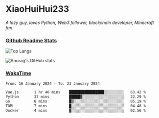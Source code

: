 # XiaoHuiHui233

*A lazy guy, loves Python, Web3 follower, blockchain developer, Minecraft fan.*

### [Github Readme Stats](https://github.com/anuraghazra/github-readme-stats)

![Top Langs](https://github-readme-stats.vercel.app/api/top-langs/?username=XiaoHuiHui233&layout=compact&theme=github_dark)

![Anurag's GitHub stats](https://github-readme-stats.vercel.app/api?username=XiaoHuiHui233&show_icons=true&theme=github_dark)

### [WakaTime](https://wakatime.com)

<!--START_SECTION:waka-->

```txt
From: 16 January 2024 - To: 23 January 2024

Vue.js       1 hr 46 mins    ████████████████░░░░░░░░░   63.42 %
Python       37 mins         █████▓░░░░░░░░░░░░░░░░░░░   22.29 %
Go           8 mins          █▒░░░░░░░░░░░░░░░░░░░░░░░   05.19 %
TOML         7 mins          █░░░░░░░░░░░░░░░░░░░░░░░░   04.48 %
Docker       4 mins          ▓░░░░░░░░░░░░░░░░░░░░░░░░   02.56 %
```

<!--END_SECTION:waka-->
